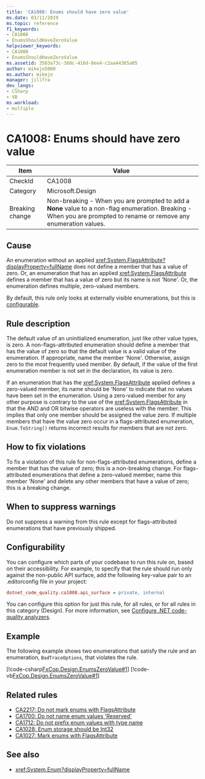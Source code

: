 ```yaml
---
title: 'CA1008: Enums should have zero value'
ms.date: 03/11/2019
ms.topic: reference
f1_keywords:
- CA1008
- EnumsShouldHaveZeroValue
helpviewer_keywords:
- CA1008
- EnumsShouldHaveZeroValue
ms.assetid: 3503a73c-360c-416d-8ee4-c2aa44365a05
author: mikejo5000
ms.author: mikejo
manager: jillfra
dev_langs:
- CSharp
- VB
ms.workload:
- multiple
---
```

# CA1008: Enums should have zero value

|Item|Value|
|-|-|
|CheckId|CA1008|
|Category|Microsoft.Design|
|Breaking change|Non-breaking - When you are prompted to add a **None** value to a non-flag enumeration. Breaking - When you are prompted to rename or remove any enumeration values.|

## Cause

An enumeration without an applied <xref:System.FlagsAttribute?displayProperty=fullName> does not define a member that has a value of zero. Or, an enumeration that has an applied <xref:System.FlagsAttribute> defines a member that has a value of zero but its name is not 'None'. Or, the enumeration defines multiple, zero-valued members.

By default, this rule only looks at externally visible enumerations, but this is [configurable](#configurability).

## Rule description

The default value of an uninitialized enumeration, just like other value types, is zero. A non-flags-attributed enumeration should define a member that has the value of zero so that the default value is a valid value of the enumeration. If appropriate, name the member 'None'. Otherwise, assign zero to the most frequently used member. By default, if the value of the first enumeration member is not set in the declaration, its value is zero.

If an enumeration that has the <xref:System.FlagsAttribute> applied defines a zero-valued member, its name should be 'None' to indicate that no values have been set in the enumeration. Using a zero-valued member for any other purpose is contrary to the use of the <xref:System.FlagsAttribute> in that the AND and OR bitwise operators are useless with the member. This implies that only one member should be assigned the value zero. If multiple members that have the value zero occur in a flags-attributed enumeration, `Enum.ToString()` returns incorrect results for members that are not zero.

## How to fix violations

To fix a violation of this rule for non-flags-attributed enumerations, define a member that has the value of zero; this is a non-breaking change. For flags-attributed enumerations that define a zero-valued member, name this member 'None' and delete any other members that have a value of zero; this is a breaking change.

## When to suppress warnings

Do not suppress a warning from this rule except for flags-attributed enumerations that have previously shipped.

## Configurability

You can configure which parts of your codebase to run this rule on, based on their accessibility. For example, to specify that the rule should run only against the non-public API surface, add the following key-value pair to an .editorconfig file in your project:

```ini
dotnet_code_quality.ca1008.api_surface = private, internal
```

You can configure this option for just this rule, for all rules, or for all rules in this category (Design). For more information, see [Configure .NET code-quality analyzers](configure-fxcop-analyzers.md).

## Example

The following example shows two enumerations that satisfy the rule and an enumeration, `BadTraceOptions`, that violates the rule.

[!code-csharp[FxCop.Design.EnumsZeroValue#1](../code-quality/codesnippet/CSharp/ca1008-enums-should-have-zero-value_1.cs)]
[!code-vb[FxCop.Design.EnumsZeroValue#1](../code-quality/codesnippet/VisualBasic/ca1008-enums-should-have-zero-value_1.vb)]

## Related rules

- [CA2217: Do not mark enums with FlagsAttribute](../code-quality/ca2217.md)
- [CA1700: Do not name enum values 'Reserved'](../code-quality/ca1700.md)
- [CA1712: Do not prefix enum values with type name](../code-quality/ca1712.md)
- [CA1028: Enum storage should be Int32](../code-quality/ca1028.md)
- [CA1027: Mark enums with FlagsAttribute](../code-quality/ca1027.md)

## See also

- <xref:System.Enum?displayProperty=fullName>
